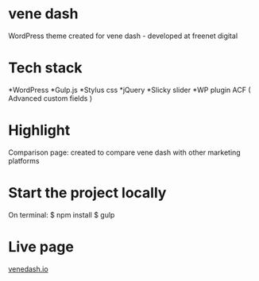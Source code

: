 # vene dash
   WordPress theme created for vene dash - developed at freenet digital
# Tech stack
  *WordPress 
  *Gulp.js
  *Stylus css
  *jQuery
  *Slicky slider
  *WP plugin ACF ( Advanced custom fields ) 
  
# Highlight
   Comparison page: created to compare vene dash with other marketing platforms
# Start the project locally
  On terminal:
     $ npm install
     $ gulp
# Live page
   [venedash.io](https://www.venedash.io "vene dash")
    
